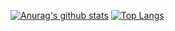 [![Anurag's github stats](https://github-readme-stats.vercel.app/api?username=skok1025)](https://github.com/skok1025/github-readme-stats)
[![Top Langs](https://github-readme-stats.vercel.app/api/top-langs/?username=skok1025&layout=compact)](https://github.com/skok1025/github-readme-stats)
